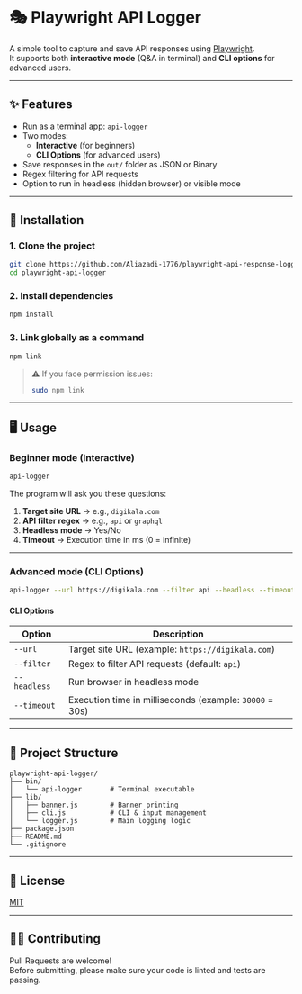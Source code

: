 # 🎭 Playwright API Logger

A simple tool to capture and save API responses using [Playwright](https://playwright.dev).  
It supports both **interactive mode** (Q&A in terminal) and **CLI options** for advanced users.  

---

## ✨ Features
- Run as a terminal app: `api-logger`
- Two modes:
  - **Interactive** (for beginners)
  - **CLI Options** (for advanced users)
- Save responses in the `out/` folder as JSON or Binary
- Regex filtering for API requests
- Option to run in headless (hidden browser) or visible mode

---

## 🚀 Installation

### 1. Clone the project
```bash
git clone https://github.com/Aliazadi-1776/playwright-api-response-logger.git
cd playwright-api-logger
```

### 2. Install dependencies
```bash
npm install
```

### 3. Link globally as a command
```bash
npm link
```

> ⚠️ If you face permission issues:  
> ```bash
> sudo npm link
> ```

---

## 🖥️ Usage

### Beginner mode (Interactive)
```bash
api-logger
```
The program will ask you these questions:
1. **Target site URL** → e.g., `digikala.com`
2. **API filter regex** → e.g., `api` or `graphql`
3. **Headless mode** → Yes/No
4. **Timeout** → Execution time in ms (0 = infinite)

---

### Advanced mode (CLI Options)
```bash
api-logger --url https://digikala.com --filter api --headless --timeout 30000
```

#### CLI Options
| Option       | Description |
|--------------|-------------|
| `--url`      | Target site URL (example: `https://digikala.com`) |
| `--filter`   | Regex to filter API requests (default: `api`) |
| `--headless` | Run browser in headless mode |
| `--timeout`  | Execution time in milliseconds (example: `30000` = 30s) |

---

## 📂 Project Structure
```
playwright-api-logger/
├── bin/
│   └── api-logger       # Terminal executable
├── lib/
│   ├── banner.js        # Banner printing
│   ├── cli.js           # CLI & input management
│   └── logger.js        # Main logging logic
├── package.json
├── README.md
└── .gitignore
```

---

## 📜 License
[MIT](LICENSE)

---

## 👨‍💻 Contributing
Pull Requests are welcome!  
Before submitting, please make sure your code is linted and tests are passing.

